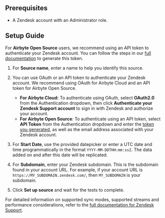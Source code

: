 ## Prerequisites

- A Zendesk account with an Administrator role.

## Setup Guide

<!-- env:oss -->

For **Airbyte Open Source** users, we recommend using an API token to authenticate your Zendesk account. You can follow the steps in our [full documentation](https://docs.airbyte.com/integrations/sources/zendesk-support#setup-guide) to generate this token.

<!-- /env:oss -->

1. For **Source name**, enter a name to help you identify this source.
2. You can use OAuth or an API token to authenticate your Zendesk account. We recommend using OAuth for Airbyte Cloud and an API token for Airbyte Open Source.

   <!-- env:cloud -->
   - **For Airbyte Cloud:** To authenticate using OAuth, select **OAuth2.0** from the Authentication dropdown, then click **Authenticate your Zendesk Support account** to sign in with Zendesk and authorize your account.
   <!-- /env:cloud -->
   <!-- env:oss -->
   - **For Airbyte Open Source**: To authenticate using an API token, select **API Token** from the Authentication dropdown and enter the [token you generated](https://docs.airbyte.com/integrations/sources/zendesk-support#setup-guide), as well as the email address associated with your Zendesk account.
   <!-- /env:oss -->

3. For **Start Date**, use the provided datepicker or enter a UTC date and time programmatically in the format `YYYY-MM-DDTHH:mm:ssZ`. The data added on and after this date will be replicated.
4. For **Subdomain**, enter your Zendesk subdomain. This is the subdomain found in your account URL. For example, if your account URL is `https://MY_SUBDOMAIN.zendesk.com/`, then `MY_SUBDOMAIN` is your subdomain.
5. Click **Set up source** and wait for the tests to complete.

For detailed information on supported sync modes, supported streams and performance considerations, refer to the [full documentation for Zendesk Support](https://docs.airbyte.com/integrations/sources/zendesk-support).
